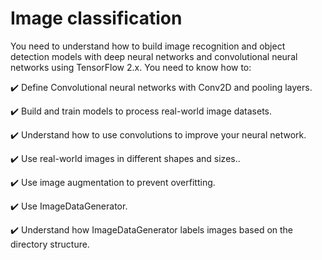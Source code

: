  # Image classification
  You need to understand how to build image recognition and object detection models with deep neural
  networks and convolutional neural networks using TensorFlow 2.x. You need to know how to:
  
:heavy_check_mark: Define Convolutional neural networks with Conv2D and pooling layers.
  
:heavy_check_mark: Build and train models to process real-world image datasets.
  
:heavy_check_mark: Understand how to use convolutions to improve your neural network.
  
:heavy_check_mark: Use real-world images in different shapes and sizes..
  
:heavy_check_mark: Use image augmentation to prevent overfitting.
  
:heavy_check_mark: Use ImageDataGenerator.
  
:heavy_check_mark: Understand how ImageDataGenerator labels images based on the directory structure.
